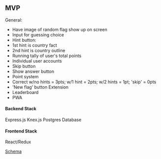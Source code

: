 ## MVP

General:
* Have image of random flag show up on screen
* Input for guessing choice
* Hint button:
* 1st hint is country fact
* 2nd hint is country outline
* Running tally of user's total points
* Individual user accounts
* Skip button
* Show answer button
* Point system
* Correct w/no hints = 3pts; w/1 hint = 2pts; w/2 hints = 1pt; 'skip' = 0pts
* 'New flag' button
Extension
* Leaderboard
* PWA

#### Backend Stack
Express.js
Knex.js
Postgres Database

#### Frontend Stack
React/Redux

[Schema](
        Flags-Backend/images/schema.png
      )
